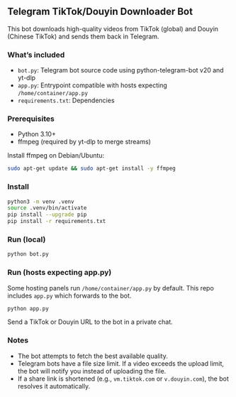 ## Telegram TikTok/Douyin Downloader Bot

This bot downloads high-quality videos from TikTok (global) and Douyin (Chinese TikTok) and sends them back in Telegram.

### What’s included
- `bot.py`: Telegram bot source code using python-telegram-bot v20 and yt-dlp
- `app.py`: Entrypoint compatible with hosts expecting `/home/container/app.py`
- `requirements.txt`: Dependencies

### Prerequisites
- Python 3.10+
- ffmpeg (required by yt-dlp to merge streams)

Install ffmpeg on Debian/Ubuntu:
```bash
sudo apt-get update && sudo apt-get install -y ffmpeg
```

### Install
```bash
python3 -m venv .venv
source .venv/bin/activate
pip install --upgrade pip
pip install -r requirements.txt
```

### Run (local)
```bash
python bot.py
```

### Run (hosts expecting app.py)
Some hosting panels run `/home/container/app.py` by default. This repo includes `app.py` which forwards to the bot.
```bash
python app.py
```

Send a TikTok or Douyin URL to the bot in a private chat.

### Notes
- The bot attempts to fetch the best available quality.
- Telegram bots have a file size limit. If a video exceeds the upload limit, the bot will notify you instead of uploading the file.
- If a share link is shortened (e.g., `vm.tiktok.com` or `v.douyin.com`), the bot resolves it automatically.